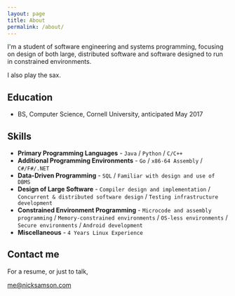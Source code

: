 ```yaml
---
layout: page
title: About
permalink: /about/
---
```


I'm a student of software engineering and systems programming, focusing on design of both large, distributed software and software designed to run in constrained environments. 

I also play the sax.

## Education

* BS, Computer Science, Cornell University, anticipated May 2017


## Skills

* **Primary Programming Languages** - `Java` / `Python` / `C/C++`
* **Additional Programming Environments** - `Go` / `x86-64 Assembly` / `C#/F#/.NET`
* **Data-Driven Programming** - `SQL` / `Familiar with design and use of DBMS`
* **Design of Large Software** - `Compiler design and implementation` / `Concurrent & distributed software design` / `Testing infrastructure development`
* **Constrained Environment Programming** - `Microcode and assembly programming` / `Memory-constrained environments` / `OS-less environments` / `Secure environments`  / `Android development`
* **Miscellaneous** - `4 Years Linux Experience`

## Contact me

For a resume, or just to talk,

[me@nicksamson.com](mailto:me@nicksamson.com)

